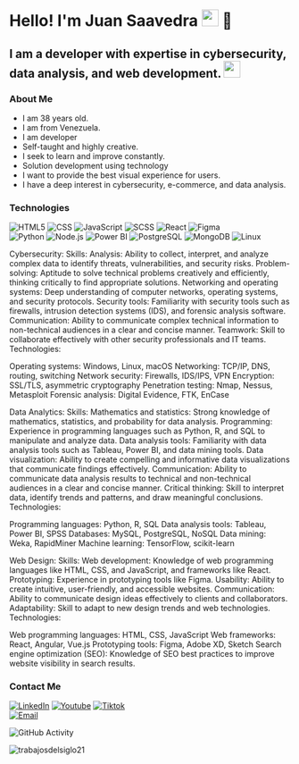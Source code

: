 <h1>Hello! I'm Juan Saavedra <img src="https://raw.githubusercontent.com/iampavangandhi/iampavangandhi/master/gifs/Hi.gif" width="30px"> 🚀</h1>

<h2>I am a developer with expertise in cybersecurity, data analysis, and web development. <img src="https://img.icons8.com/?size=100&id=wYZphVpCWsq5&format=png&color=000000" width="30px"></h2>

### About Me
 -  I am 38 years old.
 -  I am from Venezuela.
 -  I am developer
 -  Self-taught and highly creative.
 -  I seek to learn and improve constantly.
 -  Solution development using technology
 -  I want to provide the best visual experience for users.
 -  I have a deep interest in cybersecurity, e-commerce, and data analysis.

### Technologies
 
  ![HTML5](https://img.shields.io/badge/-HTML5-333333?style=flat&logo=HTML5)
  ![CSS](https://img.shields.io/badge/-CSS-333333?style=flat&logo=CSS3&logoColor=1572B6)
  ![JavaScript](https://img.shields.io/badge/-JavaScript-333333?style=flat&logo=javascript)
  ![SCSS](https://img.shields.io/badge/-SCSS-333333?style=flat&logo=SASS&logoColor=CE6B9E)
  ![React](https://img.shields.io/badge/-React-333333?style=flat&logo=react)
  ![Figma](https://img.shields.io/badge/-Figma-333333?style=flat&logo=figma)
  <br/>
  ![Python](https://img.shields.io/badge/python-3.10.4-333333?style=flat&logo=python)
  ![Node.js](https://img.shields.io/badge/-Node.js-333333?style=flat&logo=node.js)
  ![Power BI](https://img.shields.io/badge/powerbi-17.01.6133-333333?style=flat&logo=powerbi)
  ![PostgreSQL](https://img.shields.io/badge/-PostgreSQL-333333?style=flat&logo=postgresql)
  ![MongoDB](https://img.shields.io/badge/-MongoDB-333333?style=flat&logo=MongoDB)
  ![Linux](https://img.shields.io/badge/linux-333333?style=flat&logo=linux)




Cybersecurity:
Skills:
Analysis: Ability to collect, interpret, and analyze complex data to identify threats, vulnerabilities, and security risks.
Problem-solving: Aptitude to solve technical problems creatively and efficiently, thinking critically to find appropriate solutions.
Networking and operating systems: Deep understanding of computer networks, operating systems, and security protocols.
Security tools: Familiarity with security tools such as firewalls, intrusion detection systems (IDS), and forensic analysis software.
Communication: Ability to communicate complex technical information to non-technical audiences in a clear and concise manner.
Teamwork: Skill to collaborate effectively with other security professionals and IT teams.
Technologies:

Operating systems: Windows, Linux, macOS
Networking: TCP/IP, DNS, routing, switching
Network security: Firewalls, IDS/IPS, VPN
Encryption: SSL/TLS, asymmetric cryptography
Penetration testing: Nmap, Nessus, Metasploit
Forensic analysis: Digital Evidence, FTK, EnCase

Data Analytics:
Skills:
Mathematics and statistics: Strong knowledge of mathematics, statistics, and probability for data analysis.
Programming: Experience in programming languages such as Python, R, and SQL to manipulate and analyze data.
Data analysis tools: Familiarity with data analysis tools such as Tableau, Power BI, and data mining tools.
Data visualization: Ability to create compelling and informative data visualizations that communicate findings effectively.
Communication: Ability to communicate data analysis results to technical and non-technical audiences in a clear and concise manner.
Critical thinking: Skill to interpret data, identify trends and patterns, and draw meaningful conclusions.
Technologies:

Programming languages: Python, R, SQL
Data analysis tools: Tableau, Power BI, SPSS
Databases: MySQL, PostgreSQL, NoSQL
Data mining: Weka, RapidMiner
Machine learning: TensorFlow, scikit-learn

Web Design:
Skills:
Web development: Knowledge of web programming languages like HTML, CSS, and JavaScript, and frameworks like React.
Prototyping: Experience in prototyping tools like Figma.
Usability: Ability to create intuitive, user-friendly, and accessible websites.
Communication: Ability to communicate design ideas effectively to clients and collaborators.
Adaptability: Skill to adapt to new design trends and web technologies.
Technologies:

Web programming languages: HTML, CSS, JavaScript
Web frameworks: React, Angular, Vue.js
Prototyping tools: Figma, Adobe XD, Sketch
Search engine optimization (SEO): Knowledge of SEO best practices to improve website visibility in search results.


### Contact Me
<a href="https://https://www.linkedin.com/in/juan-saavedra-3602a714a//"><img alt="LinkedIn" src="https://img.shields.io/badge/LinkedIn-Juan%20saavedra-blue?style=flat-square&logo=linkedin"></a>
<a href="https://www.youtube.com/channel/UCUORUOKKg8Ezj4tBJb_cRUQ"><img alt="Youtube" src="https://img.shields.io/badge/Youtube-Juan%20Dev-blue?style=flat-square&logo=youtube"></a>
<a href="https://www.tiktok.com/@atipicotech"><img alt="Tiktok" src="https://img.shields.io/badge/atipicotech-blue?style=flat-square&logo=tiktok"></a>  
<a href="trabajosdelsiglo21@gmail.com"><img alt="Email" src="https://img.shields.io/badge/Gmail-trabajosdelsiglo21@gmail.com-blue?style=flat-square&logo=gmail"></a>  

![GitHub Activity](https://github-readme-stats.vercel.app/api?username=trabajosdelsiglo21&show_icons=true)

<p align="left"> <img src="https://komarev.com/ghpvc/?username=trabajosdelsiglo21&label=Profile%20views&color=0e75b6&style=flat" alt="trabajosdelsiglo21" /> </p
